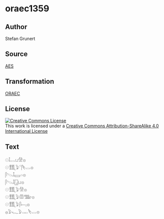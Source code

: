 # oraec1359

## Author

Stefan Grunert

## Source

[AES](https://github.com/simondschweitzer/aes)

## Transformation

[ORAEC](https://oraec.github.io/)

## License

<a rel="license" href="http://creativecommons.org/licenses/by-sa/4.0/"><img alt="Creative Commons License" style="border-width:0" src="https://i.creativecommons.org/l/by-sa/4.0/88x31.png" /></a><br />This work is licensed under a <a rel="license" href="http://creativecommons.org/licenses/by-sa/4.0/">Creative Commons Attribution-ShareAlike 4.0 International License</a>

## Text

𓇳𓄤𓂋𓂓𓀍𓊖<br>
𓇳𓃃𓅱𓊹𓌸𓂋𓊖<br>
𓋴𓌫𓄤𓈙𓏏𓊖<br>
𓋴𓌫𓄤𓉗𓂓𓊖<br>
𓇳𓃃𓅱𓀍𓊖<br>
𓇳𓃃𓅱𓏃𓅢𓊖<br>
𓇳𓃃𓅱𓋴𓍿𓊪𓊖<br>
𓐍𓅱𓆑𓅱𓋉𓌸𓂋𓊖<br>
